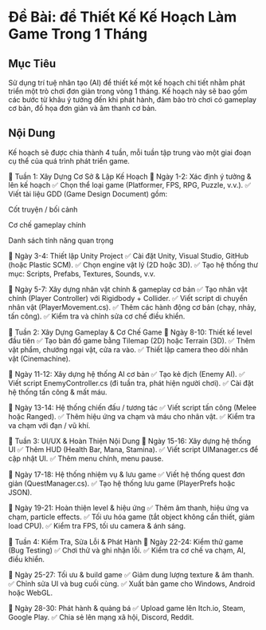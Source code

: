 # Đề Bài: để Thiết Kế Kế Hoạch Làm Game Trong 1 Tháng

## Mục Tiêu

Sử dụng trí tuệ nhân tạo (AI) để thiết kế một kế hoạch chi tiết nhằm phát triển một trò chơi đơn giản trong vòng 1 tháng. Kế hoạch này sẽ bao gồm các bước từ khâu ý tưởng đến khi phát hành, đảm bảo trò chơi có gameplay cơ bản, đồ họa đơn giản và âm thanh cơ bản.

## Nội Dung

Kế hoạch sẽ được chia thành 4 tuần, mỗi tuần tập trung vào một giai đoạn cụ thể của quá trình phát triển game.

📅 Tuần 1: Xây Dựng Cơ Sở & Lập Kế Hoạch
🔹 Ngày 1-2: Xác định ý tưởng & lên kế hoạch
✅ Chọn thể loại game (Platformer, FPS, RPG, Puzzle, v.v.).
✅ Viết tài liệu GDD (Game Design Document) gồm:

Cốt truyện / bối cảnh

Cơ chế gameplay chính

Danh sách tính năng quan trọng

🔹 Ngày 3-4: Thiết lập Unity Project
✅ Cài đặt Unity, Visual Studio, GitHub (hoặc Plastic SCM).
✅ Chọn engine vật lý (2D hoặc 3D).
✅ Tạo hệ thống thư mục: Scripts, Prefabs, Textures, Sounds, v.v.

🔹 Ngày 5-7: Xây dựng nhân vật chính & gameplay cơ bản
✅ Tạo nhân vật chính (Player Controller) với Rigidbody + Collider.
✅ Viết script di chuyển nhân vật (PlayerMovement.cs).
✅ Thêm các hành động cơ bản (chạy, nhảy, tấn công).
✅ Kiểm tra và chỉnh sửa cơ chế điều khiển.

📅 Tuần 2: Xây Dựng Gameplay & Cơ Chế Game
🔹 Ngày 8-10: Thiết kế level đầu tiên
✅ Tạo bản đồ game bằng Tilemap (2D) hoặc Terrain (3D).
✅ Thêm vật phẩm, chướng ngại vật, cửa ra vào.
✅ Thiết lập camera theo dõi nhân vật (Cinemachine).

🔹 Ngày 11-12: Xây dựng hệ thống AI cơ bản
✅ Tạo kẻ địch (Enemy AI).
✅ Viết script EnemyController.cs (đi tuần tra, phát hiện người chơi).
✅ Cài đặt hệ thống tấn công & mất máu.

🔹 Ngày 13-14: Hệ thống chiến đấu / tương tác
✅ Viết script tấn công (Melee hoặc Ranged).
✅ Thêm hiệu ứng va chạm và máu cho nhân vật.
✅ Kiểm tra va chạm với đạn / vũ khí.

📅 Tuần 3: UI/UX & Hoàn Thiện Nội Dung
🔹 Ngày 15-16: Xây dựng hệ thống UI
✅ Thêm HUD (Health Bar, Mana, Stamina).
✅ Viết script UIManager.cs để cập nhật UI.
✅ Thêm menu chính, menu pause.

🔹 Ngày 17-18: Hệ thống nhiệm vụ & lưu game
✅ Viết hệ thống quest đơn giản (QuestManager.cs).
✅ Tạo hệ thống lưu game (PlayerPrefs hoặc JSON).

🔹 Ngày 19-21: Hoàn thiện level & hiệu ứng
✅ Thêm âm thanh, hiệu ứng va chạm, particle effects.
✅ Tối ưu hóa game (tắt object không cần thiết, giảm load CPU).
✅ Kiểm tra FPS, tối ưu camera & ánh sáng.

📅 Tuần 4: Kiểm Tra, Sửa Lỗi & Phát Hành
🔹 Ngày 22-24: Kiểm thử game (Bug Testing)
✅ Chơi thử và ghi nhận lỗi.
✅ Kiểm tra cơ chế va chạm, AI, điều khiển.

🔹 Ngày 25-27: Tối ưu & build game
✅ Giảm dung lượng texture & âm thanh.
✅ Chỉnh sửa UI và bug cuối cùng.
✅ Xuất bản game cho Windows, Android hoặc WebGL.

🔹 Ngày 28-30: Phát hành & quảng bá
✅ Upload game lên Itch.io, Steam, Google Play.
✅ Chia sẻ lên mạng xã hội, Discord, Reddit.